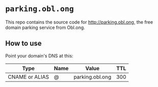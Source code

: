 # `parking.obl.ong`

This repo contains the source code for http://parking.obl.ong, the free domain parking service from Obl.ong.

## How to use

Point your domain's DNS at this:


| Type | Name | Value | TTL |
| ---- | ---- | ----- | --- |
| CNAME or ALIAS | @ | parking.obl.ong | 300 |

